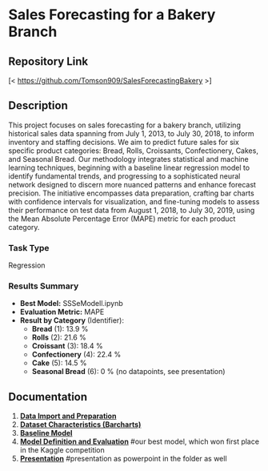 ﻿# Sales Forecasting for a Bakery Branch

## Repository Link

[< https://github.com/Tomson909/SalesForecastingBakery >]

## Description

This project focuses on sales forecasting for a bakery branch, utilizing historical sales data spanning from July 1, 2013, to July 30, 2018, to inform inventory and staffing decisions. We aim to predict future sales for six specific product categories: Bread, Rolls, Croissants, Confectionery, Cakes, and Seasonal Bread. Our methodology integrates statistical and machine learning techniques, beginning with a baseline linear regression model to identify fundamental trends, and progressing to a sophisticated neural network designed to discern more nuanced patterns and enhance forecast precision. The initiative encompasses data preparation, crafting bar charts with confidence intervals for visualization, and fine-tuning models to assess their performance on test data from August 1, 2018, to July 30, 2019, using the Mean Absolute Percentage Error (MAPE) metric for each product category.

### Task Type

Regression

### Results Summary

-   **Best Model:** SSSeModell.ipynb
-   **Evaluation Metric:** MAPE
-   **Result by Category** (Identifier):
    -   **Bread** (1): 13.9 %
    -   **Rolls** (2): 21.6  %
    -   **Croissant** (3): 18.4 %
    -   **Confectionery** (4): 22.4 %
    -   **Cake** (5): 14.5 %
    -   **Seasonal Bread** (6): 0 % (no datapoints, see presentation)

## Documentation

1.  [**Data Import and Preparation**](1_DatasetCharacteristics/final_script.r)
3.  [**Dataset Characteristics (Barcharts)**](1_DatasetCharacteristics/final_script.r)
4.  [**Baseline Model**](1_DatasetCharacteristics/final_script.r)
5.  [**Model Definition and Evaluation**](3_Model/best_model.ipynb) #our best model, which won first place in the Kaggle competition 
6.  [**Presentation**](4_Presentation/Quarto_Präsi.qmd) #presentation as powerpoint in the folder as well

